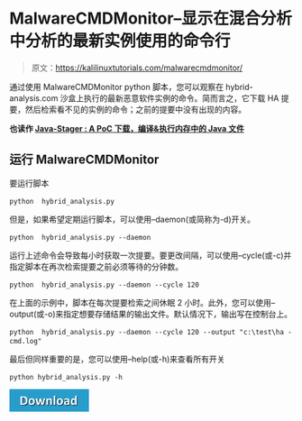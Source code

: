 # MalwareCMDMonitor–显示在混合分析中分析的最新实例使用的命令行

> 原文：<https://kalilinuxtutorials.com/malwarecmdmonitor/>

通过使用 MalwareCMDMonitor python 脚本，您可以观察在 hybrid-analysis.com 沙盒上执行的最新恶意软件实例的命令。简而言之，它下载 HA 提要，然后检索看不见的实例的命令；之前的提要中没有出现的内容。

**也读作 [Java-Stager : A PoC 下载，编译&执行内存中的 Java 文件](https://kalilinuxtutorials.com/java-stager-download-compile-execute/)**

## **运行 MalwareCMDMonitor**

要运行脚本

```
python  hybrid_analysis.py
```

但是，如果希望定期运行脚本，可以使用–daemon(或简称为-d)开关。

```
python  hybrid_analysis.py --daemon
```

运行上述命令会导致每小时获取一次提要。要更改间隔，可以使用–cycle(或-c)并指定脚本在再次检索提要之前必须等待的分钟数。

```
python  hybrid_analysis.py --daemon --cycle 120
```

在上面的示例中，脚本在每次提要检索之间休眠 2 小时。此外，您可以使用–output(或-o)来指定想要存储结果的输出文件。默认情况下，输出写在控制台上。

```
python  hybrid_analysis.py --daemon --cycle 120 --output "c:\test\ha - cmd.log"
```

最后但同样重要的是，您可以使用–help(或-h)来查看所有开关

```
python hybrid_analysis.py -h
```

[![](img/d861a9096555aeb1980fc054015933d7.png)](https://github.com/DissectMalware/MalwareCMDMonitor)